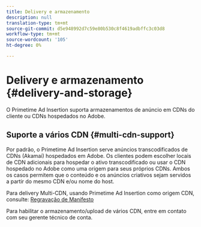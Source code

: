 ```yaml
---
title: Delivery e armazenamento
description: null
translation-type: tm+mt
source-git-commit: d5e948992d7c59e80b530c8f4619adbffc3c03d8
workflow-type: tm+mt
source-wordcount: '105'
ht-degree: 0%

---
```



# Delivery e armazenamento {#delivery-and-storage}

O Primetime Ad Insertion suporta armazenamentos de anúncio em CDNs do cliente ou CDNs hospedados no Adobe.

## Suporte a vários CDN {#multi-cdn-support}

Por padrão, o Primetime Ad Insertion serve anúncios transcodificados de CDNs (Akamai) hospedados em Adobe.  Os clientes podem escolher locais de CDN adicionais para hospedar o ativo transcodificado ou usar o CDN hospedado no Adobe como uma origem para seus próprios CDNs.  Ambos os casos permitem que o conteúdo e os anúncios criativos sejam servidos a partir do mesmo CDN e/ou nome do host.

Para delivery Multi-CDN, usando Primetime Ad Insertion como origem CDN, consulte: [Regravação de Manifesto](../technical-reference/manifest-rewriting.md)

Para habilitar o armazenamento/upload de vários CDN, entre em contato com seu gerente técnico de conta.